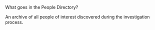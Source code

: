 What goes in the People Directory?

An archive of all people of interest discovered during the investigation process.